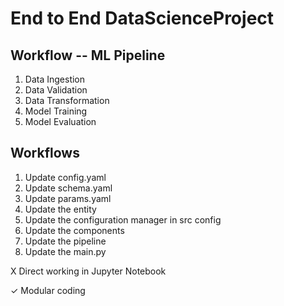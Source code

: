 # End to End DataScienceProject

## Workflow -- ML Pipeline

1. Data Ingestion
2. Data Validation
3. Data Transformation
4. Model Training
5. Model Evaluation

## Workflows

1. Update config.yaml
2. Update schema.yaml
3. Update params.yaml
4. Update the entity
5. Update the configuration manager in src config
6. Update the components
7. Update the pipeline
8. Update the main.py

X Direct working in Jupyter Notebook

✓ Modular coding